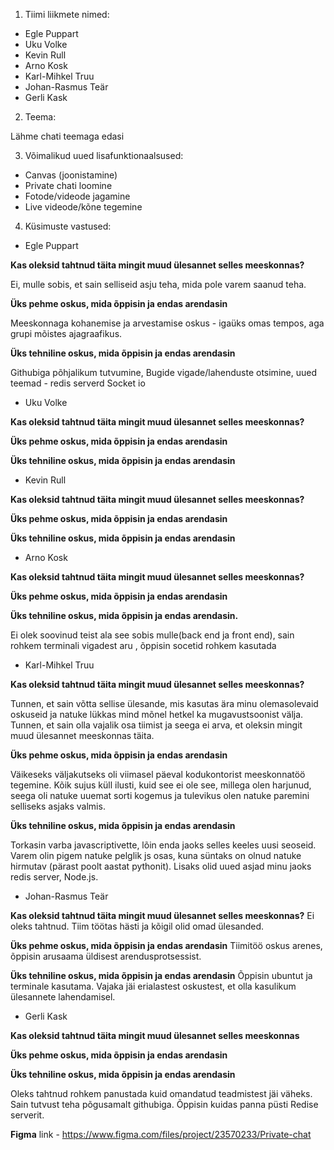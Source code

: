 1. Tiimi liikmete nimed:
 - Egle Puppart
 - Uku Volke
 - Kevin Rull
 - Arno Kosk
 - Karl-Mihkel Truu
 - Johan-Rasmus Teär
 - Gerli Kask

 2. Teema:

Lähme chati teemaga edasi

3. Võimalikud uued lisafunktionaalsused:
  - Canvas (joonistamine)
  - Private chati loomine
  - Fotode/videode jagamine
  - Live videode/kõne tegemine

4. Küsimuste vastused:

 - Egle Puppart

**Kas oleksid tahtnud täita mingit muud ülesannet selles meeskonnas?**

Ei, mulle sobis, et sain selliseid asju teha, mida pole varem saanud teha.

**Üks pehme oskus, mida õppisin ja endas arendasin**

Meeskonnaga kohanemise ja arvestamise oskus - igaüks omas tempos, aga grupi mõistes ajagraafikus.

**Üks tehniline oskus, mida õppisin ja endas arendasin**

Githubiga põhjalikum tutvumine, Bugide vigade/lahenduste otsimine, uued teemad - redis serverd Socket io


- Uku Volke

**Kas oleksid tahtnud täita mingit muud ülesannet selles meeskonnas?**

**Üks pehme oskus, mida õppisin ja endas arendasin**

**Üks tehniline oskus, mida õppisin ja endas arendasin**


- Kevin Rull

**Kas oleksid tahtnud täita mingit muud ülesannet selles meeskonnas?**

**Üks pehme oskus, mida õppisin ja endas arendasin**

**Üks tehniline oskus, mida õppisin ja endas arendasin**


- Arno Kosk

**Kas oleksid tahtnud täita mingit muud ülesannet selles meeskonnas?**

**Üks pehme oskus, mida õppisin ja endas arendasin**

**Üks tehniline oskus, mida õppisin ja endas arendasin.**

Ei olek soovinud teist ala see sobis mulle(back end ja front end), sain rohkem terminali vigadest aru , õppisin socetid rohkem kasutada


- Karl-Mihkel Truu

**Kas oleksid tahtnud täita mingit muud ülesannet selles meeskonnas?**

Tunnen, et sain võtta sellise ülesande, mis kasutas ära minu olemasolevaid oskuseid ja natuke lükkas mind mõnel hetkel ka mugavustsoonist välja. Tunnen, et sain olla vajalik osa tiimist ja seega ei arva, et oleksin mingit muud ülesannet meeskonnas täita.

**Üks pehme oskus, mida õppisin ja endas arendasin**

Väikeseks väljakutseks oli viimasel päeval kodukontorist meeskonnatöö tegemine. Kõik sujus küll ilusti, kuid see ei ole see, millega olen harjunud, seega oli natuke uuemat sorti kogemus ja tulevikus olen natuke paremini selliseks asjaks valmis.

**Üks tehniline oskus, mida õppisin ja endas arendasin**

Torkasin varba javascriptivette, lõin enda jaoks selles keeles uusi seoseid. Varem olin pigem natuke pelglik js osas, kuna süntaks on olnud natuke hirmutav (pärast poolt aastat pythonit). Lisaks olid uued asjad minu jaoks redis server, Node.js.


- Johan-Rasmus Teär

**Kas oleksid tahtnud täita mingit muud ülesannet selles meeskonnas?** Ei oleks tahtnud. Tiim töötas hästi ja kõigil olid omad ülesanded.

**Üks pehme oskus, mida õppisin ja endas arendasin** Tiimitöö oskus arenes, õppisin arusaama üldisest arendusprotsessist.

**Üks tehniline oskus, mida õppisin ja endas arendasin** Õppisin ubuntut ja terminale kasutama. Vajaka jäi erialastest oskustest, et olla kasulikum ülesannete lahendamisel. 


- Gerli Kask

**Kas oleksid tahtnud täita mingit muud ülesannet selles meeskonnas**

**Üks pehme oskus, mida õppisin ja endas arendasin**

**Üks tehniline oskus, mida õppisin ja endas arendasin**

Oleks tahtnud rohkem panustada kuid omandatud teadmistest jäi väheks.
Sain tutvust teha põgusamalt githubiga.
Õppisin kuidas panna püsti Redise serverit.


**Figma** link - https://www.figma.com/files/project/23570233/Private-chat
